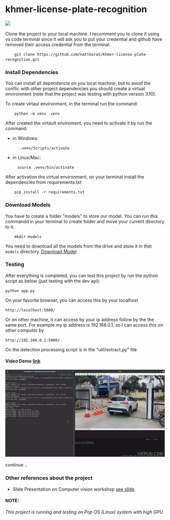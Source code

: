# khmer-license-plate-recognition

<img src="https://lh3.googleusercontent.com/pw/ADCreHcffclef1XQF2m53SC2MKyOGCFhkbeLJqT3UIN2iHMFerDcbps8hn4gkRRjz3TSgyEeD0PL2bzVNPidIeojV2IeImRVcolZ_imXT0lkTKVea9kZNEfD5gAMxFnyWjaaZrAI2PDGP7WRSCf40tcNrFBD=w1579-h963-s-no">

Clone the project to your local machine. I recomment you to clone it using vs code terminal since it will ask you to put your credential and github have removed their access credential from the terminal.

        git clone https://github.com/nattkorat/khmer-license-plate-recognition.git


### Install Dependencies

You can install all dependencie on you local machine, but to avoid the conflic with other project dependencies you should create a virtual environment (note that the project was testing with python version 3.10).

To create virtaul environment, in the terminal run the command:

        python -m venv .venv

After created the virtault enviroment, you need to activate it by run the command:

- in Windows:

         .venv/Scripts/activate 

- in Linux/Mac:

        source .venv/bin/activate

After activation the virtual environment, on your terminal install the dependencies from requirements.txt

        pip install -r requirements.txt

### Download Models

You have to create a folder "models" to store our model. You can run this commandd in your terminal to create folder and move your current directory to it.

        mkdir models

You need to download all the models from the drive and store it in that `models` directory. <a href="https://cadtedu-my.sharepoint.com/:f:/g/personal/korat_natt_cadt_edu_kh/Et6APpp0NwlHkmpuS0XCkpYBiCNNwtHFhyCpIqZI-sKH7A?e=XxC4C1" target="_blank">Download Model</a>


### Testing 

After everything is completed, you can test this project by run the python script as below (just testing with the dev api):

    python app.py


On your favorite browser, you can access this by your localhost

    http://localhost:5000/

Or on other machine, it can access by your ip address follow by the the same port. For example my ip address is 192.168.0.1, so I can access this on other computer by

    http://192.168.0.1:5000/

On the detection processing script is in the "util/extract.py" file.

#### Video Demo <a href="https://youtu.be/CDEA3Obpe5c?feature=shared">link</a>

<img src="car_exit_demo.gif">


continue ..


### Other references about the project

 - Slide Presentation on Computer vision workshop <a href="">see slide</a>.



#### NOTE:
<i>This project is running and testing on Pop OS (Linux) system with high GPU</i>